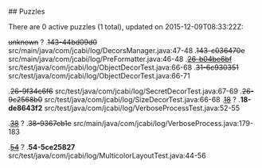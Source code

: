 <md xmlns="http://www.w3.org/1999/xhtml" etag="13-puzzles-xsd/init.xsl">## Puzzles

There are 0 active puzzles (1 total), updated on 2015-12-09T08:33:22Z:

<del>unknown</del> ?
.<del>143-44bd09d0</del> src/main/java/com/jcabi/log/DecorsManager.java:47-48
.<del>143-c036470e</del> src/main/java/com/jcabi/log/PreFormatter.java:46-48
.[<del>26-b04be6bf</del>](https://github.com/jcabi/jcabi-log/issues/31) src/test/java/com/jcabi/log/ObjectDecorTest.java:66-68
.<del>31-6c930351</del> src/test/java/com/jcabi/log/ObjectDecorTest.java:66-71

.<del>26-9f34c6f6</del> src/test/java/com/jcabi/log/SecretDecorTest.java:67-69
.<del>26-9c2568b0</del> src/test/java/com/jcabi/log/SizeDecorTest.java:66-68
.[<del>18</del>](https://github.com/jcabi/jcabi-log/issues/18) ?
.**18-de8643f2** src/test/java/com/jcabi/log/VerboseProcessTest.java:52-55

.[<del>38</del>](https://github.com/jcabi/jcabi-log/issues/38) ?
.<del>38-9367cb1e</del> src/main/java/com/jcabi/log/VerboseProcess.java:179-183

.[<del>54</del>](https://github.com/jcabi/jcabi-log/issues/54) ?
.**54-5ce25827** src/test/java/com/jcabi/log/MulticolorLayoutTest.java:44-56

</md>
